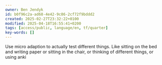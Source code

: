 ```yaml
---
owner: Ben Jendyk
id: b0f96c2a-ad68-4e42-9c86-2cf72f9bddd2
created: 2025-02-27T23:32:22+0100
modified: 2025-04-18T16:55:41+0200
tags: [access/public, language/en, tf/quarter]
key-words: []
---
```


Use micro adaption to actually test different things. Like sitting on the bed and writing paper or sitting in the chair, or thinking of different things, or using anki